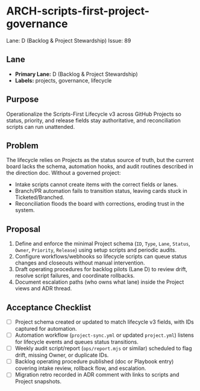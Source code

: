 # ARCH-scripts-first-project-governance

Lane: D (Backlog & Project Stewardship)
Issue: 89

## Lane

- **Primary Lane:** D (Backlog & Project Stewardship)
- **Labels:** projects, governance, lifecycle

## Purpose

Operationalize the Scripts-First Lifecycle v3 across GitHub Projects so status,
priority, and release fields stay authoritative, and reconciliation scripts can
run unattended.

## Problem

The lifecycle relies on Projects as the status source of truth, but the current
board lacks the schema, automation hooks, and audit routines described in the
direction doc. Without a governed project:

- Intake scripts cannot create items with the correct fields or lanes.
- Branch/PR automation fails to transition status, leaving cards stuck in
  Ticketed/Branched.
- Reconciliation floods the board with corrections, eroding trust in the system.

## Proposal

1. Define and enforce the minimal Project schema (`ID`, `Type`, `Lane`,
   `Status`, `Owner`, `Priority`, `Release`) using setup scripts and periodic
   audits.
2. Configure workflows/webhooks so lifecycle scripts can queue status changes
   and closeouts without manual intervention.
3. Draft operating procedures for backlog pilots (Lane D) to review drift,
   resolve script failures, and coordinate rollbacks.
4. Document escalation paths (who owns what lane) inside the Project views and
   ADR thread.

## Acceptance Checklist

- [ ] Project schema created or updated to match lifecycle v3 fields, with IDs
      captured for automation.
- [ ] Automation workflow (`project-sync.yml` or updated `project.yml`) listens
      for lifecycle events and queues status transitions.
- [ ] Weekly audit script/report (`ops/report.mjs` or similar) scheduled to flag
      drift, missing Owner, or duplicate IDs.
- [ ] Backlog operating procedure published (doc or Playbook entry) covering
      intake review, rollback flow, and escalation.
- [ ] Migration retro recorded in ADR comment with links to scripts and Project
      snapshots.
